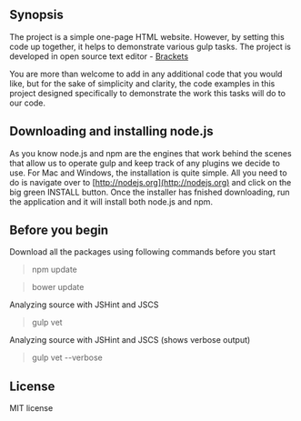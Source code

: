 ## Synopsis
The project is a simple one-page HTML website. However, by setting this code up together, it helps to demonstrate various gulp tasks. The project is developed in open source text editor - [Brackets](http://brackets.io/)

You are more than welcome to add in any additional code that you would like, but for the sake of simplicity and clarity, the code examples in this project designed specifically to demonstrate the work this tasks will do to our code.

## Downloading and installing node.js
As you know node.js and npm are the engines that work behind the scenes that allow us to operate gulp and keep track of any plugins we decide to use. For Mac and Windows, the installation is quite simple. All you need to do is navigate over to [http://nodejs.org](http://nodejs.org) and click on the big green INSTALL button. Once the installer has fnished downloading, run the application and it will install both node.js and npm.

## Before you begin
Download all the packages using following commands before you start
>npm update

>bower update

Analyzing source with JSHint and JSCS
>gulp vet

Analyzing source with JSHint and JSCS (shows verbose output)
>gulp vet --verbose

## License
MIT license
